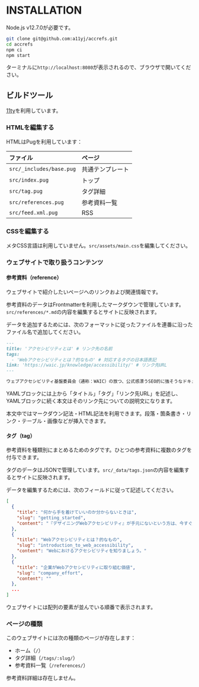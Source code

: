 # INSTALLATION

Node.js v12.7.0が必要です。

```bash
git clone git@github.com:a11yj/accrefs.git
cd accrefs
npm ci
npm start
```

ターミナルに`http://localhost:8080`が表示されるので、ブラウザで開いてください。

## ビルドツール

[11ty](https://www.11ty.io)を利用しています。

### HTMLを編集する

HTMLはPugを利用しています：

| ファイル | ページ |
|:---|:---|
| `src/_includes/base.pug` | 共通テンプレート |
| `src/index.pug` | トップ |
| `src/tag.pug` | タグ詳細 |
| `src/references.pug` | 参考資料一覧 |
| `src/feed.xml.pug` | RSS |


### CSSを編集する

メタCSS言語は利用していません。`src/assets/main.css`を編集してください。

### ウェブサイトで取り扱うコンテンツ

#### 参考資料（reference）

ウェブサイトで紹介したいページへのリンクおよび関連情報です。

参考資料のデータはFrontmatterを利用したマークダウンで管理しています。`src/references/*.md`の内容を編集するとサイトに反映されます。

データを追加するためには、次のフォーマットに従ったファイルを連番に沿ったファイル名で追加してください。

```markdown
---
title: 'アクセシビリティとは' # リンク先の名前
tags:
  - 'Webアクセシビリティとは？的なもの' # 対応するタグの日本語表記
link: 'https://waic.jp/knowledge/accessibility/' # リンク先URL
---

ウェブアクセシビリティ基盤委員会（通称：WAIC）の放つ、公式感漂うSEO的に強そうなドキュメント。Webアクセシビリティ確保とJISの関係性について解説しています。
```

YAMLブロックには上から「タイトル」「タグ」「リンク先URL」を記述し、YAMLブロックに続く本文はそのリンク先についての説明文になります。

本文中ではマークダウン記法・HTML記法を利用できます。段落・箇条書き・リンク・テーブル・画像などが挿入できます。

#### タグ（tag）

参考資料を種類別にまとめるためのタグです。ひとつの参考資料に複数のタグを付与できます。

タグのデータはJSONで管理しています。`src/_data/tags.json`の内容を編集するとサイトに反映されます。

データを編集するためには、次のフィールドに従って記述してください。

```json
[
  {
    "title": "何から手を着けていいのか分からないときは",
    "slug": "getting_started",
    "content": "『デザイニングWebアクセシビリティ』が手元にないという方は、今すぐ用意しましょう（？）"
  },
  {
    "title": "Webアクセシビリティとは？的なもの",
    "slug": "introduction_to_web_accessibility",
    "content": "Webにおけるアクセシビリティを知りましょう。"
  },
  {
    "title": "企業がWebアクセシビリティに取り組む価値",
    "slug": "company_effort",
    "content": ""
  },
  ...
]
```

ウェブサイトには配列の要素が並んでいる順番で表示されます。

### ページの種類

このウェブサイトには次の種類のページが存在します：

- ホーム（`/`）
- タグ詳細（`/tags/:slug/`）
- 参考資料一覧（`/references/`）

参考資料詳細は存在しません。